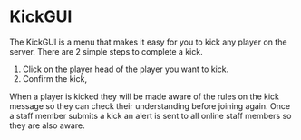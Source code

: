 # KickGUI

The KickGUI is a menu that makes it easy for you to kick any player on the server. There are 2 simple steps to complete a kick.

1. Click on the player head of the player you want to kick.
2. Confirm the kick,

When a player is kicked they will be made aware of the rules on the kick message so they can check their understanding before joining again. Once a staff member submits a kick an alert is sent to all online staff members so they are also aware.
